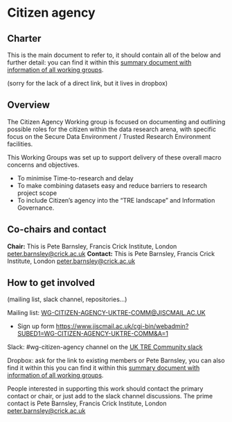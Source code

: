 # Citizen agency

## Charter

This is the main document to refer to, it should contain all of the below and further detail: you can find it within this [summary document with information of all working groups](https://docs.google.com/document/d/1uvqALeVixK6PqdkzLFVwDVhc0fPUuBdddyfQzZsRtm4/edit?usp=sharing).

(sorry for the lack of a direct link, but it lives in dropbox)

## Overview

The Citizen Agency Working group is focused on documenting and outlining possible roles for the citizen within the data research arena, with specific focus on the Secure Data Environment / Trusted Research Environment facilities.  

This Working Groups was set up to support delivery of these overall macro concerns and objectives.

- To minimise Time-to-research and delay
- To make combining datasets easy and reduce barriers to research project scope
- To include Citizen’s agency into the “TRE landscape” and Information Governance. 


## Co-chairs and contact

**Chair:**  This is Pete Barnsley, Francis Crick Institute, London  peter.barnsley@crick.ac.uk 
**Contact:**  This is Pete Barnsley, Francis Crick Institute, London  peter.barnsley@crick.ac.uk

## How to get involved
(mailing list, slack channel, repositories…)

Mailing list: WG-CITIZEN-AGENCY-UKTRE-COMM@JISCMAIL.AC.UK
- Sign up form https://www.jiscmail.ac.uk/cgi-bin/webadmin?SUBED1=WG-CITIZEN-AGENCY-UKTRE-COMM&A=1 

Slack: #wg-citizen-agency channel on the [UK TRE Community slack](https://join.slack.com/t/uktrecommunity/shared_invite/zt-2gep86apc-QMLyIdrC2oIIsxTRzLxUqA)

Dropbox: ask for the link to existing members or Pete Barnsley, you can also find it within this you can find it within this [summary document with information of all working groups](https://docs.google.com/document/d/1uvqALeVixK6PqdkzLFVwDVhc0fPUuBdddyfQzZsRtm4/edit?usp=sharing). 

People interested in supporting this work should contact the primary contact or chair, or just add to the slack channel discussions.
The prime contact is Pete Barnsley, Francis Crick Institute, London  peter.barnsley@crick.ac.uk


